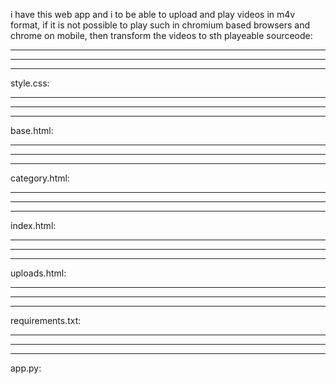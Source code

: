i have this web app and i to be able to upload and play videos in m4v format, if it is not possible to play such in chromium based browsers and chrome on mobile, then transform the videos to sth playeable
sourceode:

-----------------------------------------------------------------------------
-----------------------------------------------------------------------------
-----------------------------------------------------------------------------
style.css:  


-----------------------------------------------------------------------------
-----------------------------------------------------------------------------
-----------------------------------------------------------------------------
base.html:


-----------------------------------------------------------------------------
-----------------------------------------------------------------------------
-----------------------------------------------------------------------------
category.html:


-----------------------------------------------------------------------------
-----------------------------------------------------------------------------
-----------------------------------------------------------------------------
index.html: 


-----------------------------------------------------------------------------
-----------------------------------------------------------------------------
-----------------------------------------------------------------------------
uploads.html: 


-----------------------------------------------------------------------------
-----------------------------------------------------------------------------
-----------------------------------------------------------------------------
requirements.txt:


-----------------------------------------------------------------------------
-----------------------------------------------------------------------------
-----------------------------------------------------------------------------
app.py:      
